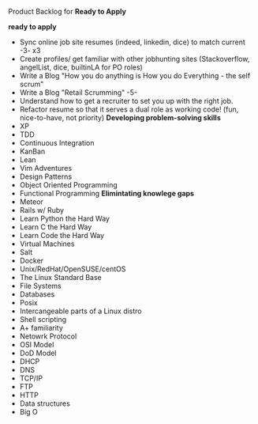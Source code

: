 Product Backlog for __Ready to Apply__

__ready to apply__
- Sync online job site resumes (indeed, linkedin, dice) to match current -3- x3
- Create profiles/ get familiar with other jobhunting sites (Stackoverflow, angelList, dice, builtinLA for PO roles)
- Write a Blog "How you do anything is How you do Everything - the self scrum"
- Write a Blog "Retail Scrumming" -5-
- Understand how to get a recruiter to set you up with the right job.
- Refactor resume so that it serves a dual role as working code! (fun, nice-to-have, not priority)
__Developing problem-solving skills__
- XP
 - TDD
 - Continuous Integration
- KanBan
- Lean
- Vim Adventures
- Design Patterns
- Object Oriented Programming
- Functional Programming
__Elimintating knowlege gaps__
- Meteor
- Rails w/ Ruby
- Learn Python the Hard Way
- Learn C the Hard Way
- Learn Code the Hard Way
- Virtual Machines
- Salt
- Docker
- Unix/RedHat/OpenSUSE/centOS
 - The Linux Standard Base
 - File Systems
 - Databases
 - Posix
 - Intercangeable parts of a Linux distro
 - Shell scripting
- A+ familiarity
- Netowrk Protocol
 - OSI Model
 - DoD Model
 - DHCP
 - DNS
 - TCP/IP
 - FTP
 - HTTP
- Data structures
- Big O
